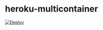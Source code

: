 # heroku-multicontainer

[![Deploy](https://www.herokucdn.com/deploy/button.svg)](https://heroku.com/deploy)
